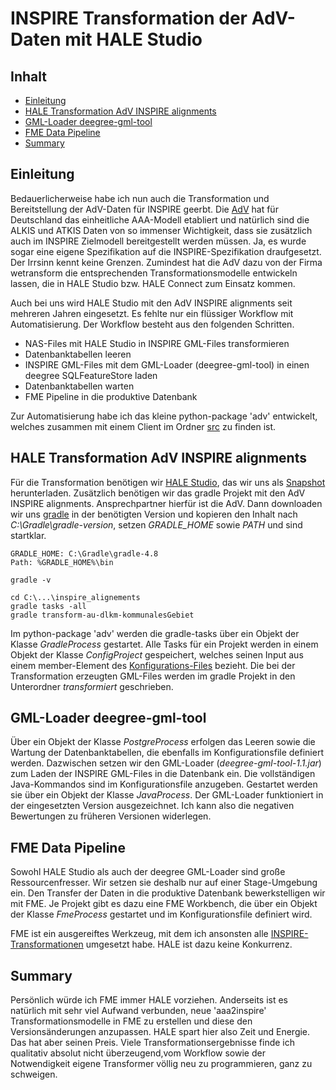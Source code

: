 #

INSPIRE Transformation der AdV-Daten mit HALE Studio
====================================================

## Inhalt
* [Einleitung](#einleitung)
* [HALE Transformation AdV INSPIRE alignments](#hale-transformation-adv-inspire-alignments)
* [GML-Loader deegree-gml-tool](#gml-loader-deegree-gml-tool)
* [FME Data Pipeline](#fme-data-pipeline)
* [Summary](#summary)


## Einleitung
Bedauerlicherweise habe ich nun auch die Transformation und Bereitstellung der AdV-Daten für INSPIRE geerbt. Die [AdV]( http://www.adv-online.de/Startseite/) hat für Deutschland das einheitliche AAA-Modell etabliert und natürlich sind die ALKIS und ATKIS Daten von so immenser Wichtigkeit, dass sie zusätzlich auch im INSPIRE Zielmodell bereitgestellt werden müssen. Ja, es wurde sogar eine eigene Spezifikation auf die INSPIRE-Spezifikation draufgesetzt. Der Irrsinn kennt keine Grenzen. Zumindest hat die AdV dazu von der Firma wetransform die entsprechenden Transformationsmodelle entwickeln lassen, die in HALE Studio bzw. HALE Connect zum Einsatz kommen.

Auch bei uns wird HALE Studio mit den AdV INSPIRE alignments seit mehreren Jahren eingesetzt. Es fehlte nur ein flüssiger Workflow mit Automatisierung. Der Workflow besteht aus den folgenden Schritten.

* NAS-Files mit HALE Studio in INSPIRE GML-Files transformieren
* Datenbanktabellen leeren
* INSPIRE GML-Files mit dem GML-Loader (deegree-gml-tool) in einen deegree SQLFeatureStore laden
* Datenbanktabellen warten
* FME Pipeline in die produktive Datenbank

Zur Automatisierung habe ich das kleine python-package 'adv' entwickelt, welches zusammen mit einem Client im Ordner [src](src) zu finden ist. 


## HALE Transformation AdV INSPIRE alignments
Für die Transformation benötigen wir [HALE Studio](https://www.wetransform.to/products/halestudio/), das wir uns als [Snapshot](https://builds.wetransform.to/job/hale/job/hale~publish(master)/) herunterladen. Zusätzlich benötigen wir das gradle Projekt mit den AdV INSPIRE alignments. Ansprechpartner hierfür ist die AdV. Dann downloaden wir uns [gradle](https://gradle.org/releases/) in der benötigten Version und kopieren den Inhalt nach *C:\Gradle\gradle-version*, setzen *GRADLE_HOME* sowie *PATH* und sind startklar.
```
GRADLE_HOME: C:\Gradle\gradle-4.8
Path: %GRADLE_HOME%\bin

gradle -v

cd C:\...\inspire_alignements
gradle tasks -all
gradle transform-au-dlkm-kommunalesGebiet
```
Im python-package 'adv' werden die gradle-tasks über ein Objekt der Klasse *GradleProcess* gestartet. Alle Tasks für ein Projekt werden in einem Objekt der Klasse *ConfigProject* gespeichert, welches seinen Input aus einem member-Element des [Konfigurations-Files]( src/ConfigAdv.xml) bezieht. Die bei der Transformation erzeugten GML-Files werden im gradle Projekt in den Unterordner *transformiert* geschrieben.


## GML-Loader deegree-gml-tool
Über ein Objekt der Klasse *PostgreProcess* erfolgen das Leeren sowie die Wartung der Datenbanktabellen, die ebenfalls im Konfigurationsfile definiert werden. Dazwischen setzen wir den GML-Loader (*deegree-gml-tool-1.1.jar*) zum Laden der INSPIRE GML-Files in die Datenbank ein. Die vollständigen Java-Kommandos sind im Konfigurationsfile anzugeben. Gestartet werden sie über ein Objekt der Klasse *JavaProcess*. Der GML-Loader funktioniert in der eingesetzten Version ausgezeichnet. Ich kann also die negativen Bewertungen zu früheren Versionen widerlegen.


## FME Data Pipeline
Sowohl HALE Studio als auch der deegree GML-Loader sind große Ressourcenfresser. Wir setzen sie deshalb nur auf einer Stage-Umgebung ein. Den Transfer der Daten in die produktive Datenbank bewerkstelligen wir mit FME. Je Projekt gibt es dazu eine FME Workbench, die über ein Objekt der Klasse *FmeProcess* gestartet und im Konfigurationsfile definiert wird.

FME ist ein ausgereiftes Werkzeug, mit dem ich ansonsten alle [INSPIRE-Transformationen]( https://github.com/enatgvhh/inspire) umgesetzt habe. HALE ist dazu keine Konkurrenz.


## Summary
Persönlich würde ich FME immer HALE vorziehen. Anderseits ist es natürlich mit sehr viel Aufwand verbunden, neue 'aaa2inspire' Transformationsmodelle in FME zu erstellen und diese den Versionsänderungen anzupassen. HALE spart hier also Zeit und Energie. Das hat aber seinen Preis. Viele Transformationsergebnisse finde ich qualitativ absolut nicht überzeugend,vom Workflow sowie der Notwendigkeit eigene Transformer völlig neu zu programmieren, ganz zu schweigen. 
